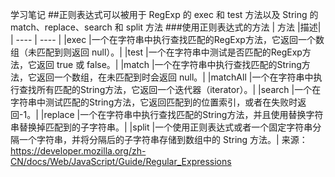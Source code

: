 学习笔记
##正则表达式可以被用于 RegExp 的 exec 和 test 方法以及 String 的 match、replace、search 和 split 方法
###使用正则表达式的方法
| 方法	|描述|
|  ----  | ----  |
|exec	|一个在字符串中执行查找匹配的RegExp方法，它返回一个数组（未匹配到则返回 null）。|
|test	|一个在字符串中测试是否匹配的RegExp方法，它返回 true 或 false。|
|match	|一个在字符串中执行查找匹配的String方法，它返回一个数组，在未匹配到时会返回 null。|
|matchAll	|一个在字符串中执行查找所有匹配的String方法，它返回一个迭代器（iterator）。|
|search	|一个在字符串中测试匹配的String方法，它返回匹配到的位置索引，或者在失败时返回-1。|
|replace	|一个在字符串中执行查找匹配的String方法，并且使用替换字符串替换掉匹配到的子字符串。|
|split	|一个使用正则表达式或者一个固定字符串分隔一个字符串，并将分隔后的子字符串存储到数组中的 String 方法。|
来源：https://developer.mozilla.org/zh-CN/docs/Web/JavaScript/Guide/Regular_Expressions